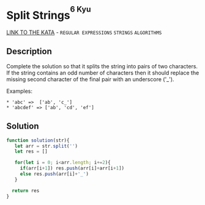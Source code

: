 # Split Strings<sup><sup>6 Kyu</sup></sup>
[LINK TO THE KATA](https://www.codewars.com/kata/515de9ae9dcfc28eb6000001) - `REGULAR EXPRESSIONS` `STRINGS` `ALGORITHMS`

## Description
Complete the solution so that it splits the string into pairs of two characters. If the string contains an odd number of characters then it should replace the missing second character of the final pair with an underscore ('_').

Examples:
```
* 'abc' =>  ['ab', 'c_']
* 'abcdef' => ['ab', 'cd', 'ef']
```

## Solution
```javascript
function solution(str){
   let arr = str.split('')
   let res = []

   for(let i = 0; i<arr.length; i+=2){
     if(arr[i+1]) res.push(arr[i]+arr[i+1])
     else res.push(arr[i]+'_')
   }

  return res
}
```